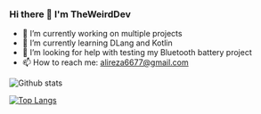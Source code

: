 ### Hi there 👋 I'm TheWeirdDev

- 🔭 I’m currently working on multiple projects
- 🌱 I’m currently learning DLang and Kotlin
- 🤔 I’m looking for help with testing my Bluetooth battery project
- 📫 How to reach me: alireza6677@gmail.com

![Github stats](https://github-readme-stats.vercel.app/api?username=TheWeirdDev&show_icons=true&theme=dracula)


[![Top Langs](https://github-readme-stats.vercel.app/api/top-langs/?username=TheWeirdDev&layout=compact)](https://github.com/anuraghazra/github-readme-stats)

